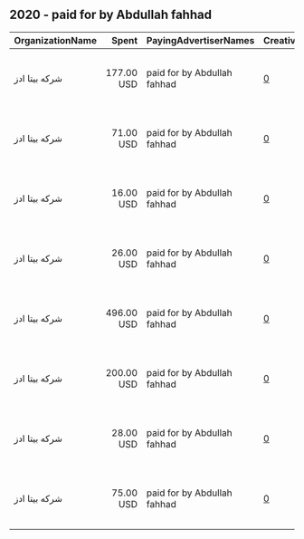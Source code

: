 ## 2020 - paid for by Abdullah fahhad 
|OrganizationName|Spent|PayingAdvertiserNames|CreativeUrls|Impressions|Genders|AgeBrackets|CountryCodes|BillingAddresses|CandidateBallotInformation|
|:---|---:|:---|:---|---:|:---|:---|:---|:---|:---|
|شركه بيتا ادز|177.00 USD|paid for by Abdullah fahhad|[0](https://www.snap.com/political-ads/asset/18553dfbe1734c91e68b1e00bc3cef6c5cf6e61ee0b865f01aafbf32b76d4407?mediaType=mp4)|50,962||21+|kuwait|"7 Khalid Ibn Al Waleed St , Kuwait City - Sawaber Tower 6 , Floor 6, Office No.13,Sharq,15300,KW"|paid for by Abdullah Fahhad|
|شركه بيتا ادز|71.00 USD|paid for by Abdullah fahhad|[0](https://www.snap.com/political-ads/asset/22574f003eb1dbbec07405642b99c38d8fd5d5881055f151aaef87ff6aad1e66?mediaType=mp4)|22,686||21+|kuwait|"7 Khalid Ibn Al Waleed St , Kuwait City - Sawaber Tower 6 , Floor 6, Office No.13,Sharq,15300,KW"|paid for by Abdullah Fahhad|
|شركه بيتا ادز|16.00 USD|paid for by Abdullah fahhad|[0](https://www.snap.com/political-ads/asset/b0066c71d7e853bbf1b53aebff52f495a6eb63c9d084f71d463b70c886ae7204?mediaType=mp4)|3,664||21+|kuwait|"7 Khalid Ibn Al Waleed St , Kuwait City - Sawaber Tower 6 , Floor 6, Office No.13,Sharq,15300,KW"|paid for by Abdullah Fahhad|
|شركه بيتا ادز|26.00 USD|paid for by Abdullah fahhad|[0](https://www.snap.com/political-ads/asset/4192c678d1a8a5ec24514e8650335ec01d84c77d0cb3dcc6b235efb16e29d60c?mediaType=mp4)|6,635||21+|kuwait|"7 Khalid Ibn Al Waleed St , Kuwait City - Sawaber Tower 6 , Floor 6, Office No.13,Sharq,15300,KW"|paid for by Abdullah Fahhad|
|شركه بيتا ادز|496.00 USD|paid for by Abdullah fahhad|[0](https://www.snap.com/political-ads/asset/b8a32783a43c3d2fbed7852fc1c9f4f300107d2e40e732d2e7c81c8394f4085a?mediaType=mp4)|172,222||21+|kuwait|"7 Khalid Ibn Al Waleed St , Kuwait City - Sawaber Tower 6 , Floor 6, Office No.13,Sharq,15300,KW"|paid for by Abdullah Fahhad|
|شركه بيتا ادز|200.00 USD|paid for by Abdullah fahhad|[0](https://www.snap.com/political-ads/asset/1851af8b57b0ffdba30d932748c7f0eac9c8f9ded6caeb4b57b17fef54aae79e?mediaType=mp4)|74,069||21+|kuwait|"7 Khalid Ibn Al Waleed St , Kuwait City - Sawaber Tower 6 , Floor 6, Office No.13,Sharq,15300,KW"|paid for by Abdullah Fahhad|
|شركه بيتا ادز|28.00 USD|paid for by Abdullah fahhad|[0](https://www.snap.com/political-ads/asset/5dfbebbd290f3b52b9fbb417c14b5362fd0f9d63fc2022505f729d886e9fb23f?mediaType=mp4)|7,278||21+|kuwait|"7 Khalid Ibn Al Waleed St , Kuwait City - Sawaber Tower 6 , Floor 6, Office No.13,Sharq,15300,KW"|paid for by Abdullah Fahhad|
|شركه بيتا ادز|75.00 USD|paid for by Abdullah fahhad|[0](https://www.snap.com/political-ads/asset/c8a8f960864c487edfb4b0bb71ad06f93bee549917844b50e0dad99108de1938?mediaType=mp4)|18,363||21+|kuwait|"7 Khalid Ibn Al Waleed St , Kuwait City - Sawaber Tower 6 , Floor 6, Office No.13,Sharq,15300,KW"|paid for by Abdullah Fahhad|
